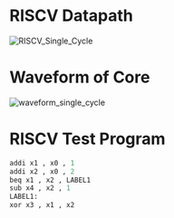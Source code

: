 # RISCV Datapath
![RISCV_Single_Cycle](https://github.com/Mujtabadar537/RISCV_Single_Cycle_Core/assets/111755551/9d4cb413-b544-4bff-8718-cee9c2dcbe25)

# Waveform of Core
![waveform_single_cycle](https://github.com/Mujtabadar537/RISCV_Single_Cycle_Core/assets/111755551/10e13ce0-6f72-4c44-92f3-527d4f6b717e)

# RISCV Test Program
```python
addi x1 , x0 , 1
addi x2 , x0 , 2
beq x1 , x2 , LABEL1
sub x4 , x2 , 1
LABEL1:
xor x3 , x1 , x2
```


